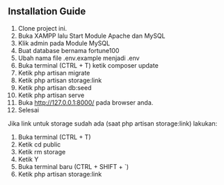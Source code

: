 ## Installation Guide

1. Clone project ini.
2. Buka XAMPP lalu Start Module Apache dan MySQL
3. Klik admin pada Module MySQL
4. Buat database bernama fortune100
5. Ubah nama file .env.example menjadi .env
6. Buka terminal (CTRL + T) ketik composer update
7. Ketik php artisan migrate
8. Ketik php artisan storage:link
9. Ketik php artisan db:seed
10. Ketik php artisan serve
11. Buka http://127.0.0.1:8000/ pada browser anda.
12. Selesai

Jika link untuk storage sudah ada (saat php artisan storage:link) lakukan:
1. Buka terminal (CTRL + T)
2. Ketik cd public
3. Ketik rm storage
4. Ketik Y
5. Buka terminal baru (CTRL + SHIFT + `)
6. Ketik php artisan storage:link
